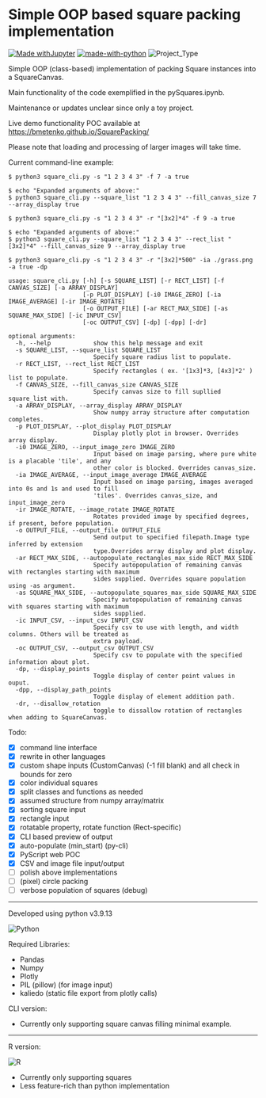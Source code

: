 # Simple OOP based square packing implementation
[![Made withJupyter](https://img.shields.io/badge/Made%20with-Jupyter-orange?style=logo=Jupyter)](https://jupyter.org/try)
 [![made-with-python](https://img.shields.io/badge/Made%20with-Python-1f425f.svg)](https://www.python.org/) ![Project_Type](https://img.shields.io/badge/project%20type-toy-blue)

Simple OOP (class-based) implementation of packing Square instances into a SquareCanvas.

Main functionality of the code exemplified in the pySquares.ipynb. 

Maintenance or updates unclear since only a toy project.

Live demo functionality POC available at https://bmetenko.github.io/SquarePacking/

Please note that loading and processing of larger images will take time.

Current command-line example:
```console
$ python3 square_cli.py -s "1 2 3 4 3" -f 7 -a true

$ echo "Expanded arguments of above:"
$ python3 square_cli.py --square_list "1 2 3 4 3" --fill_canvas_size 7 --array_display true
```

```console
$ python3 square_cli.py -s "1 2 3 4 3" -r "[3x2]*4" -f 9 -a true

$ echo "Expanded arguments of above:"
$ python3 square_cli.py --square_list "1 2 3 4 3" --rect_list "[3x2]*4" --fill_canvas_size 9 --array_display true

$ python3 square_cli.py -s "1 2 3 4 3" -r "[3x2]*500" -ia ./grass.png -a true -dp
```

```
usage: square_cli.py [-h] [-s SQUARE_LIST] [-r RECT_LIST] [-f CANVAS_SIZE] [-a ARRAY_DISPLAY]
                     [-p PLOT_DISPLAY] [-i0 IMAGE_ZERO] [-ia IMAGE_AVERAGE] [-ir IMAGE_ROTATE]
                     [-o OUTPUT_FILE] [-ar RECT_MAX_SIDE] [-as SQUARE_MAX_SIDE] [-ic INPUT_CSV]
                     [-oc OUTPUT_CSV] [-dp] [-dpp] [-dr]

optional arguments:
  -h, --help            show this help message and exit
  -s SQUARE_LIST, --square_list SQUARE_LIST
                        Specify square radius list to populate.
  -r RECT_LIST, --rect_list RECT_LIST
                        Specify rectangles ( ex. '[1x3]*3, [4x3]*2' ) list to populate.
  -f CANVAS_SIZE, --fill_canvas_size CANVAS_SIZE
                        Specify canvas size to fill supllied square_list with.
  -a ARRAY_DISPLAY, --array_display ARRAY_DISPLAY
                        Show numpy array structure after computation completes.
  -p PLOT_DISPLAY, --plot_display PLOT_DISPLAY
                        Display plotly plot in browser. Overrides array display.
  -i0 IMAGE_ZERO, --input_image_zero IMAGE_ZERO
                        Input based on image parsing, where pure white is a placable 'tile', and any
                        other color is blocked. Overrides canvas_size.
  -ia IMAGE_AVERAGE, --input_image_average IMAGE_AVERAGE
                        Input based on image parsing, images averaged into 0s and 1s and used to fill
                        'tiles'. Overrides canvas_size, and input_image_zero
  -ir IMAGE_ROTATE, --image_rotate IMAGE_ROTATE
                        Rotates provided image by specified degrees, if present, before population.
  -o OUTPUT_FILE, --output_file OUTPUT_FILE
                        Send output to specified filepath.Image type inferred by extension
                        type.Overrides array display and plot display.
  -ar RECT_MAX_SIDE, --autopopulate_rectangles_max_side RECT_MAX_SIDE
                        Specify autopopulation of remaining canvas with rectangles starting with maximum
                        sides supplied. Overrides square population using -as argument.
  -as SQUARE_MAX_SIDE, --autopopulate_squares_max_side SQUARE_MAX_SIDE
                        Specify autopopulation of remaining canvas with squares starting with maximum
                        sides supplied.
  -ic INPUT_CSV, --input_csv INPUT_CSV
                        Specify csv to use with length, and width columns. Others will be treated as
                        extra payload.
  -oc OUTPUT_CSV, --output_csv OUTPUT_CSV
                        Specify csv to populate with the specified information about plot.
  -dp, --display_points
                        Toggle display of center point values in ouput.
  -dpp, --display_path_points
                        Toggle display of element addition path.
  -dr, --disallow_rotation
                        toggle to dissallow rotation of rectangles when adding to SquareCanvas.
```


Todo:
- [x] command line interface
- [x] rewrite in other languages
- [x] custom shape inputs (CustomCanvas) (-1 fill blank) and all check in bounds for zero
- [x] color individual squares
- [x] split classes and functions as needed
- [x] assumed structure from numpy array/matrix 
- [x] sorting square input
- [x] rectangle input
- [x] rotatable property, rotate function (Rect-specific)
- [x] CLI based preview of output
- [x] auto-populate (min_start) (py-cli)
- [x] PyScript web POC
- [x] CSV and image file input/output
- [ ] polish above implementations
- [ ] (pixel) circle packing
- [ ] verbose population of squares (debug)

---

Developed using python v3.9.13

![Python](https://img.shields.io/badge/python-3670A0?style=for-the-badge&logo=python&logoColor=ffdd54)

Required Libraries:
- Pandas 
- Numpy
- Plotly
- PIL (pillow) (for image input)
- kaliedo (static file export from plotly calls)

CLI version:
- Currently only supporting square canvas filling minimal example.
---

R version:

![R](https://img.shields.io/badge/r-%23276DC3.svg?style=for-the-badge&logo=r&logoColor=white) 
- Currently only supporting squares
- Less feature-rich than python implementation